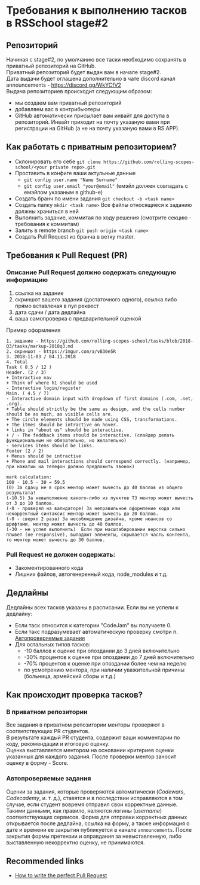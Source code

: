 # Требования к выполнению тасков в RSSchool stage#2

## Репозиторий
 Начиная с stage#2, по умолчанию все таски необходимо сохранять в приватный репозиторий на GitHub.  
 Приватный репозиторий будет выдан вам в начале stage#2.  
 Дата выдачи будет оглашена дополнительно в чате discord канал announcements - https://discord.gg/WkYCfV2  
 Выдача репозиториев происходит следующим образом:
  - мы создаем вам приватный репозиторий
  - добавляем вас в контрибьютеры
  - GitHub автоматически присылает вам инвайт для доступа в репозиторий. Инвайт приходит на почту указаную вами при регистрации на GitHub (а не на почту указаную вами в RS APP).
 
## Как работать с приватным репозиторием? 
* Склонировать его себе `git clone https://github.com/rolling-scopes-school/<your private repo>.git`
* Проставить в конфиге ваши актульные данные 
   * `git config user.name "Name Surname"`
   * `git config user.email "your@email"` (емэйл должен совпадать с емэйлом указаным в github-e)
* Создать бранч по имени задания `git checkout -b <task name>`
* Создать папку `mkdir <task name>` Все файлы относящиеся к заданию должны храниться в ней
* Выполнить задание, коммитая по ходу решения (смотрите секцию - требования к коммитам)
* Залить в remote branch `git push origin <task name>`
* Создать Pull Request из бранча <task name> в ветку master.
 
## Требования к Pull Request (PR)
### Описание Pull Request должно содержать следующую информацию
1. ссылка на задание
2. скриншот вашего задания (достаточного одного), ссылка либо прямо вставленая в пул реквест
3. дата сдачи / дата дедлайна 
4. ваша самопроверка с предварительной оценкой

Пример оформления
```
1. задание - https://github.com/rolling-scopes-school/tasks/blob/2018-Q3/tasks/markup-2018q3.md
2. скриншот - https://imgur.com/a/vB30e5R
3. 2018-11-03 / 04.11.2018
4. Total
Task ( 8.5 / 12 )
Header. (2 / 3)
+ Interactive nav
+ Think of where h1 should be used
- Interactive login/register
Main. ( 4.5 / 7)
- Interactive domain input with dropdown of first domains (.com, .net, .org).
+ Table should strictly be the same as design, and the cells number should be as much, as visible cells are.
+ The circle elements should be made using CSS, transformations.
+ The itmes should be intractive on hover.
+ links in "about us" should be interactive.
+ / - The feddback items should be interactive. (слайдер делать функциональным не обязательно, но желательно)
- Services items should be links.
Footer (2 / 2)
+ Menus should be intractive
+ Phone and mail interactions should correspond correctly. (например, при нажатии на телефон должно предложить звонок)

mark calculation:
100 - 10.5 - 30 = 59.5
(0) За сдачу не в срок ментор может вычесть до 40 баллов из общего результата!
(-10.5) За невыполнение какого-либо из пунктов ТЗ ментор может вычесть от 3 до 10 баллов.
(-0 - проверял на валидаторе) За неправильное оформление кода или некорректный синтаксис ментор может вычесть до 20 баллов.
(-0 - сверял 2 раза) За несоблюдение дизайна, кроме нюансов со шрифтами, ментор может вычесть до 40 баллов.
(-30 - не успел выполнить)  Если при масштабировании верстка сильно плывет (не responsive), выпадают элементы, скрывается часть контента, то ментор может вычесть до 30 баллов.
```

### Pull Request не должен содержать:
- Закоментированного кода
- Лишних файлов, автогенеренный кода, node_modules и т.д.

## Дедлайны
Дедлайны всех тасков указаны в расписании. 
Если вы не успели к дедлайну:
  - Если таск относится к категории "CodeJam" вы получаете 0.
  - Если такс подразумевает автоматическую проверку смотри п. [Автопроверяемые задания](#автопроверяемые-задания)
  - Для остальных типов тасков:
    - -10 баллов к оценке при опоздании до 3 дней включительно
    - -30% процентов к оценке при опоздании до 7 дней включительно
    - -70% процентов к оценке при опоздании более чем на неделю
    - по усмотрению ментора, при наличии уважительной причины (больница, армейский сборы и т.д.)
    
## Как происходит проверка тасков?

### В приватном репозитории
Все задания в приватном репозитории менторы проверяют в соответствующих PR студентов.  
В результате каждый PR студента, содержит ваши комментарии по коду, рекомендации и итоговую оценку.  
Оценка выставляется ментором на основании критериев оценки указанных для каждого задания.
После проверки ментор заносит оценку в форму - Score.

### Автопроверяемые задания
Оценки за задания, которые проверяются автоматически (*Codewars*, *Codecademy*, и. т. д.), ставятся и в последствии исправляются в том случае, если студент вовремя отправил свои корректные данные. Такими данными, как правило, являются логины (*username*) соответствующих сервисов. Форма для отправки корректных данных открывается после дедлайна, ссылка на форму, а также информация о дате и времени ее закрытия публикуется в канале `announcements`. После закрытия формы претензии и оправдания за невыставленную, либо выставленную некорректно оценку, не принимаются.

## Recommended links
- [How to write the perfect Pull Request](https://github.com/blog/1943-how-to-write-the-perfect-pull-request)

